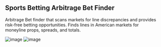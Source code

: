 ## Sports Betting Arbitrage Bet Finder

Arbitrage Bet finder that scans markets for line discrepancies and provides risk-free betting opportunities. Finds lines in American markets for moneyline props, spreads, and totals. 

![image](https://github.com/user-attachments/assets/d0b6ae17-1fdd-496f-8e7b-c01ae4f0bc61)
![image](https://github.com/user-attachments/assets/ae09793f-84fe-4452-b9c4-5f61fd2a449a)
